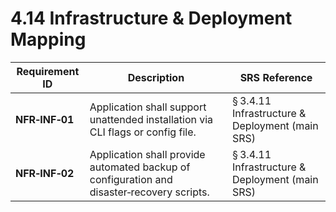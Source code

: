 # 4.14 Infrastructure & Deployment Mapping

| Requirement ID | Description                                                                                | SRS Reference                                   |
| -------------- | ------------------------------------------------------------------------------------------ | ----------------------------------------------- |
| **NFR‑INF‑01** | Application shall support unattended installation via CLI flags or config file.            | § 3.4.11 Infrastructure & Deployment (main SRS) |
| **NFR‑INF‑02** | Application shall provide automated backup of configuration and disaster‑recovery scripts. | § 3.4.11 Infrastructure & Deployment (main SRS) |